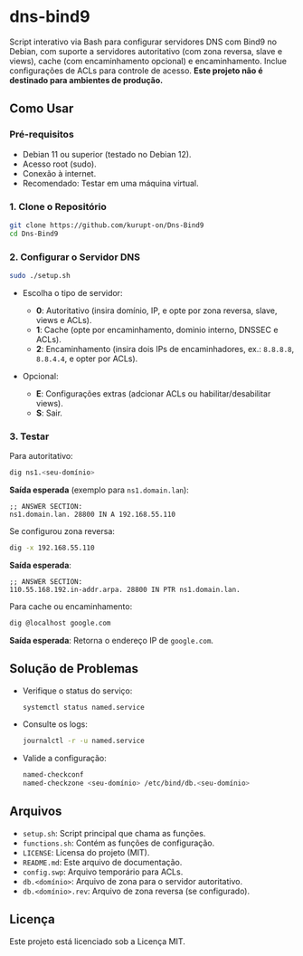 # dns-bind9

Script interativo via Bash para configurar servidores DNS com Bind9 no Debian, com suporte a servidores autoritativo (com zona reversa, slave e views), cache (com encaminhamento opcional) e encaminhamento. Inclue configurações de ACLs para controle de acesso. **Este projeto não é destinado para ambientes de produção.**

## Como Usar

### Pré-requisitos

- Debian 11 ou superior (testado no Debian 12).
- Acesso root (sudo).
- Conexão à internet.
- Recomendado: Testar em uma máquina virtual.

### 1. Clone o Repositório

```bash
git clone https://github.com/kurupt-on/Dns-Bind9
cd Dns-Bind9
```

### 2. Configurar o Servidor DNS

```bash
sudo ./setup.sh
```

- Escolha o tipo de servidor:
  - **0**: Autoritativo (insira domínio, IP, e opte por zona reversa, slave, views e ACLs).
  - **1**: Cache (opte por encaminhamento, dominio interno, DNSSEC e ACLs).
  - **2**: Encaminhamento (insira dois IPs de encaminhadores, ex.: `8.8.8.8`, `8.8.4.4`, e opter por ACLs).

- Opcional: 
  - **E**: Configurações extras (adcionar ACLs ou habilitar/desabilitar views).
  - **S**: Sair.

### 3. Testar

Para autoritativo:

```bash
dig ns1.<seu-domínio>
```

**Saída esperada** (exemplo para `ns1.domain.lan`):

```
;; ANSWER SECTION:
ns1.domain.lan. 28800 IN A 192.168.55.110
```

Se configurou zona reversa:

```bash
dig -x 192.168.55.110
```

**Saída esperada**:

```
;; ANSWER SECTION:
110.55.168.192.in-addr.arpa. 28800 IN PTR ns1.domain.lan.
```

Para cache ou encaminhamento:

```bash
dig @localhost google.com
```

**Saída esperada**: Retorna o endereço IP de `google.com`.

## Solução de Problemas

- Verifique o status do serviço:

  ```bash
  systemctl status named.service
  ```

- Consulte os logs:

  ```bash
  journalctl -r -u named.service
  ```


- Valide a configuração:

  ```bash
  named-checkconf
  named-checkzone <seu-domínio> /etc/bind/db.<seu-domínio>
  ```

## Arquivos

- `setup.sh`: Script principal que chama as funções.
- `functions.sh`: Contém as funções de configuração.
- `LICENSE`: Licensa do projeto (MIT).
- `README.md`: Este arquivo de documentação.
- `config.swp`: Arquivo temporário para ACLs.
- `db.<domínio>`: Arquivo de zona para o servidor autoritativo.
- `db.<domínio>.rev`: Arquivo de zona reversa (se configurado).

## Licença

Este projeto está licenciado sob a Licença MIT.
